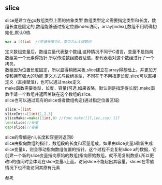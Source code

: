 ## slice 
slice是建立在go数组类型上面的抽象类型
数组类型定义需要指定类型和长度，数组长度是固定的,数组能够通过指定位置index访问，array[index],数组不用明确初始化,默认0值.
```go
var a [4]int  //申请长度为4，类型为int得数组
```
定义数组变量后，数组变量代表整个数组,这种情况不同于C语言，变量不是指向数组第一个元素得指针.所以传递数组或者赋值，都代表着对这个数组进行了一个拷贝。  
数组因为位置长度固定，所以显得稍微呆板,slice建立在array得基础上，并更加方便和拥有强大的功能
定义方式与数组类型，不同在于不用指定长度.slice可以直接定义（直接赋值)，也可以通过make定义  
make函数需要类型，长度，容量(可选,如果省略，默认则是指定得长度).make函数申请一个数组并返回关联在这个数组的slice.  
slice也可以通过现有的slice或者数组构造(通过指定位置区域)
```go
slice:=[]int
sliceInt:=[]int{1,2,3}
sliceMake:=make([]int,0) //func make([]T,len,cap) []T  
len(slice)//长度
cap(slice)//容量
```   
slice的零值是nil,长度和容量则返回0   
slice由指向数组的指针，数组段的长度和容量组成，如果由slice变量a重新生成slice变量b，则会移动指向数组位置的指针。这个过程不会复制slice a的数据，它创建一个新的slice变量指向原始的数组(指向原始数组，就不用复制数据).所以更改b的值同时会体现在slice变量a上面。访问slice不能超出其容量，slices在零值情况下也不能访问其原有元素  

[参考](https://blog.golang.org/go-slices-usage-and-internals)